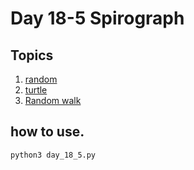 # Day 18-5 Spirograph

## Topics
1. [random](https://docs.python.org/3/library/random.html)
2. [turtle](https://docs.python.org/3/library/turtle.html#module-turtle)
3. [Random walk](https://en.wikipedia.org/wiki/Random_walk)

## how to use.
```python
python3 day_18_5.py
```